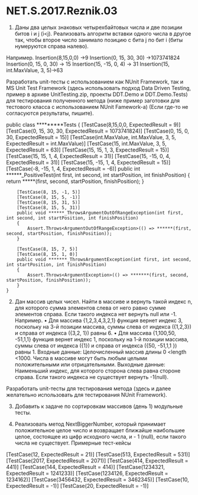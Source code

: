 # NET.S.2017.Reznik.03
1. Даны два целых знаковых четырехбайтовых числа и две позиции битов i и j (i<j). Реализовать алгоритм вставки одного числа в другое так, чтобы второе число занимало позицию с бита j по бит i (биты нумеруются справа налево).

Например.
Insertion(8,15,0,0) ->9
Insertion(0, 15, 30, 30) ->1073741824
Insertion(0, 15, 0, 30) -> 15
Insertion(15, -15, 0, 4) -> 31
Insertion(15, int.MaxValue, 3, 5)->63

Разработать unit-тесты с использованием как NUnit Framework, так и MS Unit Test Framework (здесь использовать подход  Data Driven Testing, пример в архиве UnitTesting.zip, проекты DDT.Demo и DDT.Demo.Tests) для тестирования полученного метода (ниже пример заготовки для тестового класса с использованием NUnit Famework-a) (Если где-то не согласуются результаты, пишите). 

 public class *********Tests
    {
        [TestCase(8,15,0,0, ExpectedResult = 9)]
        [TestCase(0, 15, 30, 30, ExpectedResult = 1073741824)]
        [TestCase(0, 15, 0, 30, ExpectedResult = 15)]
        [TestCase(int.MaxValue, int.MaxValue, 3, 5, ExpectedResult = int.MaxValue)]
        [TestCase(15, int.MaxValue, 3, 5, ExpectedResult = 63)]
        [TestCase(15, 15, 1, 3, ExpectedResult = 15)]
        [TestCase(15, 15, 1, 4, ExpectedResult = 31)]
        [TestCase(15, -15, 0, 4, ExpectedResult = 31)]
        [TestCase(15, -15, 1, 4, ExpectedResult = 15)]
        [TestCase(-8, -15, 1, 4, ExpectedResult = -6)]
        public int ******_PositiveTest(int first, int second, int startPosition, int finishPosition)
        {
            return *****(first, second, startPosition, finishPosition);
        }
        
        [TestCase(8, 15, -1, 5)]
        [TestCase(8, 15, 5, -1)]
        [TestCase(8, 15, 31, 5)]
        [TestCase(8, 15, 5, 31)]
        public void ******_ThrowsArgumentOutOfRangeException(int first, int second, int startPosition, int finishPosition)
        {
            Assert.Throws<ArgumentOutOfRangeException>(() => ******(first, second, startPosition, finishPosition));
        }

        [TestCase(8, 15, 7, 5)]
        [TestCase(8, 15, 1, 0)]
        public void *******_ThrowsArgumentException(int first, int second, int startPosition, int finishPosition)
        {
            Assert.Throws<ArgumentException>(() => *******(first, second, startPosition, finishPosition));
        }
    }

2. Дан массив целых чисел. Найти в массиве и вернуть такой индекс n, для которого сумма элементов слева от него равно сумме элементов справа. Если такого индекса нет вернуть null   или -1.
Например.
•	Для массива {1,2,3,4,3,2,1} функция вернет индекс 3, поскольку на 3-й
 позиции массива, суммы слева от индекса ({1,2,3}) и справа от индекса ({3,2, 1})
  равны 6.
•	Для массива {1,100,50, -51,1,1} функция вернет индекс 1, поскольку на 1-й 
позиции массива, суммы слева от индекса ({1}) и справа от индекса ({50, -51,1,1 }) 
равны 1.
Входные данные: Целочисленный массив длины 0 <length <1000. Числа в массиве могут быть любым целыми положительными или отрицательными.
Выходные данные: Наименьший индекс, для которого сторона слева равна стороне справа. Если такого индекса не существует вернуть -1(null).

Разработать unit-тесты для тестирования метода (здесь и далее желательно использовать для тестирования NUnit Framework).

3. Добавить к задаче по сортировкам массивов (день 1) модульные тесты.

4. Реализовать метод NextBiggerNumber, который принимает положительное целое число и возвращает ближайше наибольшее  целое, состоящее из цифр исходного числа, и - 1 (null), если такого числа не существует. Примерные тест-кейсы

[TestCase(12, ExpectedResult = 21)]
[TestCase(513, ExpectedResult = 531)]
[TestCase(2017, ExpectedResult = 2071)]
[TestCase(414, ExpectedResult = 441)]
[TestCase(144, ExpectedResult = 414)]
[TestCase(1234321, ExpectedResult = 1241233)]
[TestCase(1234126, ExpectedResult = 1234162)]
[TestCase(3456432, ExpectedResult = 3462345)]
[TestCase(10, ExpectedResult = -1)]
[TestCase(20, ExpectedResult = -1)]
